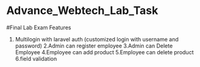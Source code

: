 # Advance_Webtech_Lab_Task

#Final Lab Exam Features

1. Multilogin with laravel auth (customized login with username and password)
2.Admin can register employee
3.Admin can Delete Employee
4.Employee can add product
5.Employee can delete product 
6.field validation
